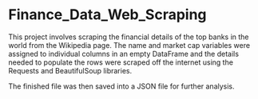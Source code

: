 # Finance_Data_Web_Scraping
This project involves scraping the financial details of the top banks in the world from the Wikipedia page. The name and market cap variables were assigned to individual columns in an empty DataFrame and the details needed to populate the rows were scraped off the internet using the Requests and BeautifulSoup libraries.

The finished file was then saved into a JSON file for further analysis.

